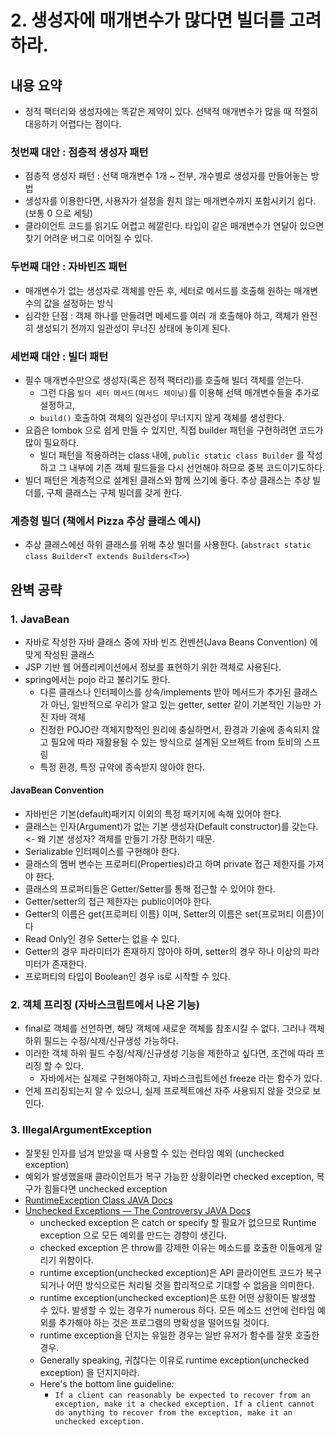 # 2. 생성자에 매개변수가 많다면 빌더를 고려하라.

## 내용 요약
 * 정적 팩터리와 생성자에는 똑같은 제약이 있다. 선택적 매개변수가 많을 때 적절히 대응하기 어렵다는 점이다.

### 첫번째 대안 : 점층적 생성자 패턴
 * 점층적 생성자 패턴 : 선택 매개변수 1개 ~ 전부, 개수별로 생성자를 만들어놓는 방법
 * 생성자를 이용한다면, 사용자가 설정을 원치 않는 매개변수까지 포함시키기 쉽다. (보통 0 으로 세팅)
 * 클라이언트 코드를 읽기도 어렵고 헤깔린다. 타입이 같은 매개변수가 연달아 있으면 찾기 어려운 버그로 이어질 수 있다.

### 두번째 대안 : 자바빈즈 패턴
 * 매개변수가 없는 생성자로 객체를 만든 후, 세터로 메서드를 호출해 원하는 매개변수의 값을 설정하는 방식
 * 심각한 단점 : 객체 하나를 만들려면 메세드를 여러 개 호출해야 하고, 객체가 완전히 생성되기 전까지 일관성이 무너진 상태에 놓이게 된다.

### 세번째 대안 : 빌더 패턴
 * 필수 매개변수만으로 생성자(혹은 정적 팩터리)를 호출해 빌더 객체를 얻는다. 
    * 그런 다음 `빌더 세터 메서드(메서드 체이닝)`를 이용해 선택 매개변수들을 추가로 설정하고, 
    * `build()` 호출하여 객체의 일관성이 무너지지 않게 객체를 생성한다.
 * 요즘은 lombok 으로 쉽게 만들 수 있지만, 직접 builder 패턴을 구현하려면 코드가 많이 필요하다.
    * 빌더 패턴을 적용하려는 class 내에, `public static class Builder` 를 작성하고 그 내부에 기존 객체 필드들을 다시 선언해야 하므로 중복 코드이기도하다.
 * 빌더 패턴은 계층적으로 설계된 클래스와 함께 쓰기에 좋다. 추상 클래스는 추상 빌더를, 구체 클래스는 구체 빌더를 갖게 한다.

### 계층형 빌더 (책에서 Pizza 추상 클래스 예시)
 * 추상 클래스에선 하위 클래스를 위해 추상 빌더를 사용한다. (`abstract static class Builder<T extends Builders<T>>`)



## 완벽 공략
### 1. JavaBean
 * 자바로 작성한 자바 클래스 중에 자바 빈즈 컨벤션(Java Beans Convention) 에 맞게 작성된 클래스
 * JSP 기반 웹 어플리케이션에서 정보를 표현하기 위한 객체로 사용된다.
 * spring에서는 pojo 라고 불리기도 한다.
    * 다른 클래스나 인터페이스를 상속/implements 받아 메서드가 추가된 클래스가 아닌, 일반적으로 우리가 알고 있는 getter, setter 같이 기본적인 기능만 가진 자바 객체
    * 진정한 POJO란 객체지향적인 원리에 충실하면서, 환경과 기술에 종속되지 않고 필요에 따라 재활용될 수 있는 방식으로 설계된 오브젝트  from 토비의 스프링
    * 특정 환경, 특정 규약에 종속받지 않아야 한다.
#### JavaBean Convention
 * 자바빈은 기본(default)패키지 이외의 특정 패키지에 속해 있어야 한다.
 * 클래스는 인자(Argument)가 없는 기본 생성자(Default constructor)를 갖는다. <- 왜 기본 생성자? 객체를 만들기 가장 편하기 때문.
 * Serializable 인터페이스를 구현해야 한다.
 * 클래스의 멤버 변수는 프로퍼티(Properties)라고 하며 private 접근 제한자를 가져야 한다.
 * 클래스의 프로퍼티들은 Getter/Setter를 통해 접근할 수 있어야 한다.
 * Getter/setter의 접근 제한자는 public이어야 한다.
 * Getter의 이름은 get{프로퍼티 이름} 이며, Setter의 이름은 set{프로퍼티 이름}이다
 * Read Only인 경우 Setter는 없을 수 있다.
 * Getter의 경우 파라미터가 존재하지 않아야 하며, setter의 경우 하나 이상의 파라미터가 존재한다.
 * 프로퍼티의 타입이 Boolean인 경우 is로 시작할 수 있다.

### 2. 객체 프리징 (자바스크립트에서 나온 기능)
 * final로 객체를 선언하면, 해당 객체에 새로운 객체를 참조시킬 수 없다. 그러나 객체 하위 필드는 수정/삭제/신규생성 가능하다.
 * 이러한 객체 하위 필드 수정/삭제/신규생성 기능을 제한하고 싶다면, 조건에 따라 프리징 할 수 있다.
    * 자바에서는 실제로  구현해야하고, 자바스크립트에선 freeze 라는 함수가 있다.
 * 언제 프리징되는지 알 수 있으니, 실제 프로젝트에선 자주 사용되지 않을 것으로 보인다.

### 3. IllegalArgumentException
 * 잘못된 인자를 넘겨 받았을 때 사용할 수 있는 런타임 예외 (unchecked exception)
 * 예외가 발생했을때 클라이언트가 복구 가능한 상황이라면 checked exception, 복구가 힘들다면 unchecked exception
 * [RuntimeException Class JAVA Docs](https://docs.oracle.com/en/java/javase/11/docs/api/java.base/java/lang/RuntimeException.html)
 * [Unchecked Exceptions — The Controversy JAVA Docs](https://docs.oracle.com/javase/tutorial/essential/exceptions/runtime.html)
    * unchecked exception 은 catch or specify 할 필요가 없으므로 Runtime exception 으로 모든 예외를 만드는 경향이 생긴다.
    * checked exception 은 throw를 강제한 이유는 메소드를 호출한 이들에게 알리기 위함이다.
    * runtime exception(unchecked exception)은 API 클라이언트 코드가 복구되거나 어떤 방식으로든 처리될 것을 합리적으로 기대할 수 없음을 의미한다.
    * runtime exception(unchecked exception)은 또한 어떤 상황이든 발생할 수 있다. 발생할 수 있는 경우가 numerous 하다. 모든 메소드 선언에 런타임 예외를 추가해야 하는 것은 프로그램의 명확성을 떨어뜨릴 것이다.
    * runtime exception을 던지는 유일한 경우는 일반 유저가 함수를 잘못 호출한 경우.
    * Generally speaking, 귀찮다는 이유로 runtime exception(unchecked exception) 을 던지지마라.
    * Here's the bottom line guideline: 
       * `If a client can reasonably be expected to recover from an exception, make it a checked exception. If a client cannot do anything to recover from the exception, make it an unchecked exception.`


